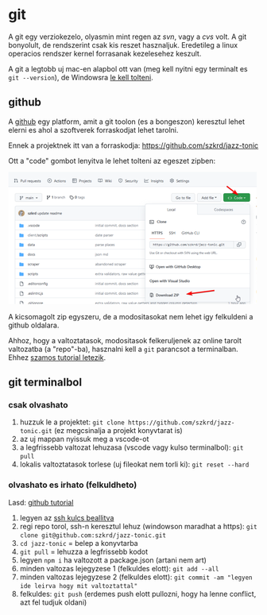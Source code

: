 # git

A git egy verziokezelo, olyasmin mint regen az _svn_, vagy a _cvs_ volt.
A git bonyolult, de rendszerint csak kis reszet hasznaljuk.
Eredetileg a linux operacios rendszer kernel forrasanak kezelesehez keszult.

A git a legtobb uj mac-en alapbol ott van (meg kell nyitni egy terminalt es `git --version`),
de Windowsra [le kell tolteni](https://git-scm.com/download/win).

## github

A [github](https://github.com) egy platform, amit a git toolon (es a bongeszon)
keresztul lehet elerni es ahol a szoftverek forraskodjat lehet tarolni.

Ennek a projektnek itt van a forraskodja: https://github.com/szkrd/jazz-tonic

Ott a "code" gombot lenyitva le lehet tolteni az egeszet zipben:

![letoltes](./images/08.png)

A kicsomagolt zip egyszeru, de a modositasokat nem lehet igy felkuldeni a github oldalara.

Ahhoz, hogy a valtoztatasok, modositasok felkeruljenek az online tarolt valtozatba (a "repo"-ba),
hasznalni kell a `git` parancsot a terminalban. Ehhez
[szamos tutorial letezik](https://www.startpage.com/do/dsearch?query=basic+git+tutorial+for+dummies).

## git terminalbol

### csak olvashato

1. huzzuk le a projektet: `git clone https://github.com/szkrd/jazz-tonic.git`
   (ez megcsinalja a projekt konyvtarat is)
2. az uj mappan nyissuk meg a vscode-ot
3. a legfrissebb valtozat lehuzasa (vscode vagy kulso terminalbol): `git pull`
4. lokalis valtoztatasok torlese (uj fileokat nem torli ki): `git reset --hard`

### olvashato es irhato (felkuldheto)

Lasd: [github tutorial](https://docs.github.com/en/get-started/quickstart/hello-world)

1. legyen az [ssh kulcs beallitva](https://docs.github.com/en/authentication/connecting-to-github-with-ssh/generating-a-new-ssh-key-and-adding-it-to-the-ssh-agent)
2. regi repo torol, ssh-n keresztul lehuz (windowson maradhat a https): `git clone git@github.com:szkrd/jazz-tonic.git`
3. `cd jazz-tonic` = belep a konyvtarba
4. `git pull` = lehuzza a legfrissebb kodot
5. legyen `npm i` ha valtozott a package.json (artani nem art)
6. minden valtozas lejegyzese 1 (felkuldes elott): `git add --all`
7. minden valtozas lejegyzese 2 (felkuldes elott): `git commit -am "legyen ide leirva hogy mit valtoztattal"`
8. felkuldes: `git push` (erdemes push elott pullozni, hogy ha lenne conflict, azt fel tudjuk oldani)
